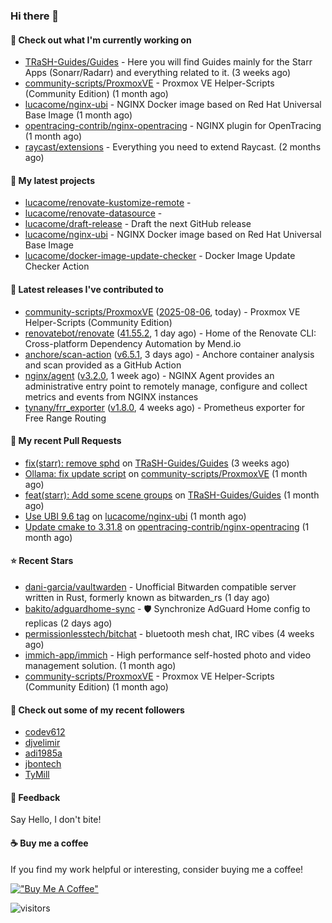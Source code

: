 ### Hi there 👋

#### 👷 Check out what I'm currently working on

- [TRaSH-Guides/Guides](https://github.com/TRaSH-Guides/Guides) - Here you will find Guides mainly for the Starr Apps (Sonarr/Radarr) and everything related to it. (3 weeks ago)
- [community-scripts/ProxmoxVE](https://github.com/community-scripts/ProxmoxVE) - Proxmox VE Helper-Scripts (Community Edition)  (1 month ago)
- [lucacome/nginx-ubi](https://github.com/lucacome/nginx-ubi) - NGINX Docker image based on Red Hat Universal Base Image (1 month ago)
- [opentracing-contrib/nginx-opentracing](https://github.com/opentracing-contrib/nginx-opentracing) - NGINX plugin for OpenTracing (1 month ago)
- [raycast/extensions](https://github.com/raycast/extensions) - Everything you need to extend Raycast. (2 months ago)

#### 🌱 My latest projects

- [lucacome/renovate-kustomize-remote](https://github.com/lucacome/renovate-kustomize-remote) - 
- [lucacome/renovate-datasource](https://github.com/lucacome/renovate-datasource) - 
- [lucacome/draft-release](https://github.com/lucacome/draft-release) - Draft the next GitHub release
- [lucacome/nginx-ubi](https://github.com/lucacome/nginx-ubi) - NGINX Docker image based on Red Hat Universal Base Image
- [lucacome/docker-image-update-checker](https://github.com/lucacome/docker-image-update-checker) - Docker Image Update Checker Action

#### 🔭 Latest releases I've contributed to

- [community-scripts/ProxmoxVE](https://github.com/community-scripts/ProxmoxVE) ([2025-08-06](https://github.com/community-scripts/ProxmoxVE/releases/tag/2025-08-06), today) - Proxmox VE Helper-Scripts (Community Edition) 
- [renovatebot/renovate](https://github.com/renovatebot/renovate) ([41.55.2](https://github.com/renovatebot/renovate/releases/tag/41.55.2), 1 day ago) - Home of the Renovate CLI: Cross-platform Dependency Automation by Mend.io
- [anchore/scan-action](https://github.com/anchore/scan-action) ([v6.5.1](https://github.com/anchore/scan-action/releases/tag/v6.5.1), 3 days ago) - Anchore container analysis and scan provided as a GitHub Action
- [nginx/agent](https://github.com/nginx/agent) ([v3.2.0](https://github.com/nginx/agent/releases/tag/v3.2.0), 1 week ago) - NGINX Agent provides an administrative entry point to remotely manage, configure and collect metrics and events from NGINX instances
- [tynany/frr_exporter](https://github.com/tynany/frr_exporter) ([v1.8.0](https://github.com/tynany/frr_exporter/releases/tag/v1.8.0), 4 weeks ago) - Prometheus exporter for Free Range Routing

#### 🔨 My recent Pull Requests

- [fix(starr): remove sphd](https://github.com/TRaSH-Guides/Guides/pull/2426) on [TRaSH-Guides/Guides](https://github.com/TRaSH-Guides/Guides) (3 weeks ago)
- [Ollama: fix update script](https://github.com/community-scripts/ProxmoxVE/pull/5819) on [community-scripts/ProxmoxVE](https://github.com/community-scripts/ProxmoxVE) (1 month ago)
- [feat(starr): Add some scene groups](https://github.com/TRaSH-Guides/Guides/pull/2419) on [TRaSH-Guides/Guides](https://github.com/TRaSH-Guides/Guides) (1 month ago)
- [Use UBI 9.6 tag](https://github.com/lucacome/nginx-ubi/pull/265) on [lucacome/nginx-ubi](https://github.com/lucacome/nginx-ubi) (1 month ago)
- [Update cmake to 3.31.8](https://github.com/opentracing-contrib/nginx-opentracing/pull/875) on [opentracing-contrib/nginx-opentracing](https://github.com/opentracing-contrib/nginx-opentracing) (1 month ago)

#### ⭐ Recent Stars

- [dani-garcia/vaultwarden](https://github.com/dani-garcia/vaultwarden) - Unofficial Bitwarden compatible server written in Rust, formerly known as bitwarden_rs (1 day ago)
- [bakito/adguardhome-sync](https://github.com/bakito/adguardhome-sync) - 🛡️ Synchronize AdGuard Home config to replicas (2 days ago)
- [permissionlesstech/bitchat](https://github.com/permissionlesstech/bitchat) - bluetooth mesh chat, IRC vibes (4 weeks ago)
- [immich-app/immich](https://github.com/immich-app/immich) - High performance self-hosted photo and video management solution. (1 month ago)
- [community-scripts/ProxmoxVE](https://github.com/community-scripts/ProxmoxVE) - Proxmox VE Helper-Scripts (Community Edition)  (1 month ago)

#### 👯 Check out some of my recent followers

- [codev612](https://github.com/codev612)
- [djvelimir](https://github.com/djvelimir)
- [adi1985a](https://github.com/adi1985a)
- [jbontech](https://github.com/jbontech)
- [TyMill](https://github.com/TyMill)

#### 💬 Feedback

Say Hello, I don't bite!

#### ☕ Buy me a coffee

If you find my work helpful or interesting, consider buying me a coffee!

[!["Buy Me A Coffee"](https://www.buymeacoffee.com/assets/img/custom_images/orange_img.png)](https://www.buymeacoffee.com/lucacome)

![visitors](https://visitor-badge.laobi.icu/badge?page_id=lucacome.visitor-badge)
#
